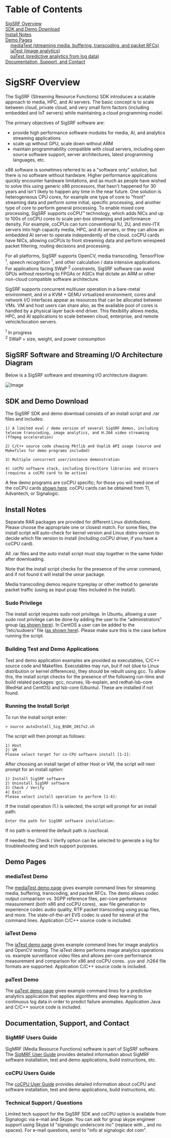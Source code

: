 # Table of Contents

[SigSRF Overview](#Overview)<br/>
[SDK and Demo Download](#SDKDemoDownload)<br/>
[Install Notes](#InstallNotes)<br/>
[Demo Pages](#DemoPages)<br/>
&nbsp;&nbsp;&nbsp;&nbsp;[mediaTest (streaming media, buffering, transcoding, and packet RFCs)](#mediaTestDemo)<br/>
&nbsp;&nbsp;&nbsp;&nbsp;[iaTest (image analytics)](#iaTestDemo)<br/>
&nbsp;&nbsp;&nbsp;&nbsp;[paTest (predictive analytics from log data)](#paTestDemo)<br/>
[Documentation, Support, and Contact](#DocumentationSupport)<br/>

<a name="Overview"></a>
# SigSRF Overview

The SigSRF (Streaming Resource Functions) SDK introduces a scalable approach to media, HPC, and AI servers.  The basic concept is to scale between cloud, private cloud, and very small form factors (including embedded and IoT servers) while maintaining a cloud programming model.

The primary objectives of SigSRF software are:

* provide high performance software modules for media, AI, and analytics streaming applications
* scale up without GPU, scale down without ARM
* maintain programmability compatible with cloud servers, including open source software support, server architectures, latest programming languages, etc.

x86 software is sometimes referred to as a "software only" solution, but there is no software without hardware.  Higher performance applications quickly encounter hardware limitations, and as much as people have wished to solve this using generic x86 processors, that hasn't happened for 30 years and isn't likely to happen any time in the near future.  One solution is heterogeneous CPU cores, for example one type of core to "front" streaming data and perform some initial, specific processing, and another type of core to perform general processing.  To enable mixed core processing, SigSRF supports coCPU&trade; technology, which adds NICs and up to 100s of coCPU cores to scale per-box streaming and performance density.  For example, coCPUs can turn conventional 1U, 2U, and mini-ITX servers into high capacity media, HPC, and AI servers, or they can allow an embedded AI server to operate independently of the cloud.  coCPU cards have NICs, allowing coCPUs to front streaming data and perform wirespeed packet filtering, routing decisions and processing.

For all platforms, SigSRF supports OpenCV, media transcoding, TensorFlow <sup>1</sup>, speech recognition <sup>1</sup>, and other calculation / data intensive applications.  For applications facing SWaP <sup>2</sup> constraints, SigSRF software can avoid GPUs without resorting to FPGAs or ASICs that dictate an ARM or other non-cloud compatible software architecture.

SigSRF supports concurrent multiuser operation in a bare-metal environment, and in a KVM + QEMU virtualized environment, cores and network I/O interfaces appear as resources that can be allocated between VMs. VM and host users can share also, as the available pool of cores is handled by a physical layer back-end driver. This flexibility allows media, HPC, and AI applications to scale between cloud, enterprise, and remote vehicle/location servers.

<sup>1</sup> In progress<br/>
<sup>2</sup> SWaP = size, weight, and power consumption

## SigSRF Software and Streaming I/O Architecture Diagram

Below is a SigSRF software and streaming I/O architecture diagram:

![Image](https://github.com/signalogic/SigSRF_SDK/blob/master/images/SigSRF_Software_Architecture_and_Packet_IO_RevA2.png?raw=true "SigSRF software and streaming I/O architecture diagram")

<a name="SDKDemoDownload"></a>
## SDK and Demo Download

The SigSRF SDK and demo download consists of an install script and .rar files and includes:
  
    1) A limited eval / demo version of several SigSRF demos, including telecom transcoding, image analytics, and H.264 video streaming (ffmpeg acceleration)
    
    2) C/C++ source code showing Pktlib and Voplib API usage (source and Makefiles for demo programs included)

    3) Multiple concurrent user/instance demonstration

    4) coCPU software stack, including DirectCore libraries and drivers (requires a coCPU card to be active)

A few demo programs are coCPU specific; for those you will need one of the coCPU cards <a href="http://processors.wiki.ti.com/index.php/HPC" target="_blank">shown here</a>.  coCPU cards can be obtained from TI, Advantech, or Signalogic.

<a name="InstallNotes"></a>
## Install Notes

Separate RAR packages are provided for different Linux distributions. Please choose the appropriate one or closest match. For some files, the install script will auto-check for kernel version and Linux distro version to decide which file version to install (including coCPU driver, if you have a coCPU card).

All .rar files and the auto install script must stay together in the same folder after downloading.

Note that the install script checks for the presence of the unrar command, and if not found it will install the unrar package.

Media transcoding demos require tcpreplay or other method to generate packet traffic (using as input pcap files included in the install).

### Sudo Privilege

The install script requires sudo root privilege.  In Ubuntu, allowing a user sudo root privilege can be done by adding the user to the “administrators” group (<a href=http://askubuntu.com/questions/168280/how#do#i#grant#sudo#privileges#to#an#existing#user target="_blank">as shown here</a>).  In CentOS a user can be added to the “/etc/sudoers” file (<a href="https://wiki.centos.org/TipsAndTricks/BecomingRoot" target="_blank">as shown here</a>).  Please make sure this is the case before running the script.

### Building Test and Demo Applications

Test and demo application examples are provided as executables, C/C++ source code and Makefiles.  Executables may run, but if not (due to Linux distribution or kernel differences), they should be rebuilt using gcc.  To allow this, the install script checks for the presence of the following run-time and build related packages:  gcc, ncurses, lib-explain, and redhat-lsb-core (RedHat and CentOS) and lsb-core (Ubuntu).  These are installed if not found.

### Running the Install Script

To run the install script enter:
    
    > source autoInstall_Sig_BSDK_2017v2.sh
 
The script will then prompt as follows:
    
    1) Host
    2) VM
    Please select target for co-CPU software install [1-2]:
    
After choosing an install target of either Host or VM, the script will next prompt for an install option:

    1) Install SigSRF software
    2) Uninstall SigSRF software
    3) Check / Verify
    4) Exit
    Please select install operation to perform [1-4]:
  
If the install operation (1.) is selected, the script will prompt for an install path:

    Enter the path for SigSRF software installation:

If no path is entered the default path is /usr/local.

If needed, the Check / Verify option can be selected to generate a log for troubleshooting and tech support purposes.

<a name="DemoPages"></a>
## Demo Pages

<a name="mediaTestDemo"></a>
### mediaTest Demo

The <a href="https://github.com/signalogic/SigSRF_SDK/blob/master/mediaTest_readme.md">mediaTest demo page</a> gives example command lines for streaming media, buffering, transcoding, and packet RFCs.  The demo allows codec output comparison vs. 3GPP reference files, per-core performance measurement (both x86 and coCPU cores), .wav file generation to experience codec audio quality, RTP packet transcoding using pcap files, and more.  The state-of-the-art EVS codec is used for several of the command lines.  Application C/C++ source code is included.

<a name="iaTestDemo"></a>
### iaTest Demo

The <a href="https://github.com/signalogic/SigSRF_SDK/blob/master/iaTest_readme.md">iaTest demo page</a> gives example command lines for image analytics and OpenCV testing.  The iaTest demo performs image analytics operations vs. example surveillance video files and allows per-core performance measurement and comparison for x86 and coCPU cores.  .yuv and .h264 file formats are supported.  Application C/C++ source code is included.

<a name="paTestDemo"></a>
### paTest Demo

The <a href="https://github.com/signalogic/SigSRF_SDK/blob/master/paTest_readme.md">paTest demo page</a> gives example command lines for a predictive analytics application that applies algorithms and deep learning to continuous log data in order to predict failure anomalies.  Application Java and C/C++ source code is included.

<a name="DocumentationSupport"></a>
## Documentation, Support, and Contact

### SigMRF Users Guide

SigMRF (Media Resource Functions) software is part of SigSRF software. The <a href="http://goo.gl/fU43oE" target="_blank">SigMRF User Guide</a> provides detailed information about SigMRF software installation, test and demo applications, build instructions, etc.

### coCPU Users Guide

The <a href="http://goo.gl/Vs1b3R" target="_blank">coCPU User Guide</a> provides detailed information about coCPU and software installation, test and demo applications, build instructions, etc.

### Technical Support / Questions

Limited tech support for the SigSRF SDK and coCPU option is available from Signalogic via e-mail and Skype.  You can ask for group skype engineer support using Skype Id "signalogic underscore inc" (replace with _ and no spaces).  For e-mail questions, send to "info at signalogic dot com".
